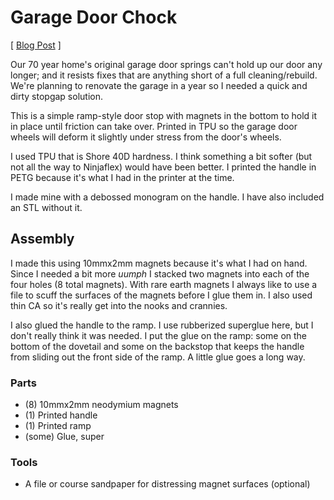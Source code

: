 # Garage Door Chock

[ [Blog Post](https://dereksrose.com/posts/garage-door-chock/) ]

Our 70 year home's original garage door springs can't hold up our door any longer; and it resists fixes that are anything short of a full cleaning/rebuild. We're planning to renovate the garage in a year so I needed a quick and dirty stopgap solution.

This is a simple ramp-style door stop with magnets in the bottom to hold it in place until friction can take over. Printed in TPU so the garage door wheels will deform it slightly under stress from the door's wheels.

I used TPU that is Shore 40D hardness. I think something a bit softer (but not all the way to Ninjaflex) would have been better. I printed the handle in PETG because it's what I had in the printer at the time.

I made mine with a debossed monogram on the handle. I have also included an STL without it.

## Assembly

I made this using 10mmx2mm magnets because it's what I had on hand. Since I needed a bit more _uumph_ I stacked two magnets into each of the four holes (8 total magnets). With rare earth magnets I always like to use a file to scuff the surfaces of the magnets before I glue them in. I also used thin CA so it's really get into the nooks and crannies.

I also glued the handle to the ramp. I use rubberized superglue here, but I don't really think it was needed. I put the glue on the ramp: some on the bottom of the dovetail and some on the backstop that keeps the handle from sliding out the front side of the ramp. A little glue goes a long way.

### Parts

* (8) 10mmx2mm neodymium magnets
* (1) Printed handle
* (1) Printed ramp
* (some) Glue, super

### Tools

* A file or course sandpaper for distressing magnet surfaces (optional)
